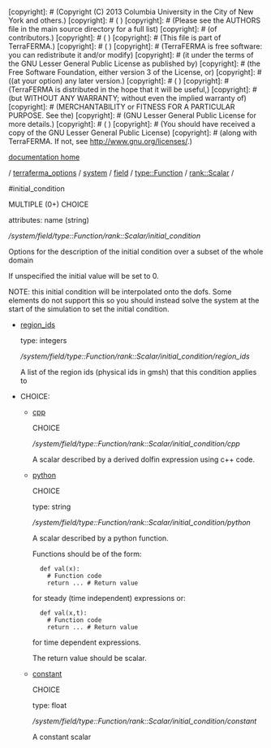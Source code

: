 [copyright]: # (Copyright (C) 2013 Columbia University in the City of New York and others.)
[copyright]: # ( )
[copyright]: # (Please see the AUTHORS file in the main source directory for a full list)
[copyright]: # (of contributors.)
[copyright]: # ( )
[copyright]: # (This file is part of TerraFERMA.)
[copyright]: # ( )
[copyright]: # (TerraFERMA is free software: you can redistribute it and/or modify)
[copyright]: # (it under the terms of the GNU Lesser General Public License as published by)
[copyright]: # (the Free Software Foundation, either version 3 of the License, or)
[copyright]: # ((at your option) any later version.)
[copyright]: # ( )
[copyright]: # (TerraFERMA is distributed in the hope that it will be useful,)
[copyright]: # (but WITHOUT ANY WARRANTY; without even the implied warranty of)
[copyright]: # (MERCHANTABILITY or FITNESS FOR A PARTICULAR PURPOSE. See the)
[copyright]: # (GNU Lesser General Public License for more details.)
[copyright]: # ( )
[copyright]: # (You should have received a copy of the GNU Lesser General Public License)
[copyright]: # (along with TerraFERMA. If not, see <http://www.gnu.org/licenses/>.)

[documentation home](https://github.com/terraferma/terraferma/wiki/Documentation)

/ [terraferma_options](../../../../../terraferma_options.md) / [system](../../../../system.md) / [field](../../../field.md) / [type::Function](../../type__Function.md) / [rank::Scalar](../rank__Scalar.md) /

#initial_condition

MULTIPLE (0+) CHOICE 

attributes: name (string) 

*/system/field/type::Function/rank::Scalar/initial_condition*

Options for the description of the initial condition over a subset of the whole domain

If unspecified the initial value will be set to 0.

NOTE: this initial condition will be interpolated onto the dofs.  Some elements do not support this so you should instead
solve the system at the start of the simulation to set the initial condition.

* [region_ids](initial_condition/region_ids.md "child")

    type: integers

    */system/field/type::Function/rank::Scalar/initial_condition/region_ids*

    A list of the region ids (physical ids in gmsh) that this  condition applies to

* CHOICE:
    * [cpp](initial_condition/cpp.md "child")

        CHOICE 

        */system/field/type::Function/rank::Scalar/initial_condition/cpp*

        A scalar described by a derived dolfin expression using c++ code.

    * [python](initial_condition/python.md "child")

        CHOICE 

        type: string

        */system/field/type::Function/rank::Scalar/initial_condition/python*

        A scalar described by a python function.
        
        Functions should be of the form:
        
            def val(x):
              # Function code
              return ... # Return value
        
         for steady (time independent) expressions or:
        
            def val(x,t):
              # Function code
              return ... # Return value
        
         for time dependent expressions.
        
        The return value should be scalar.

    * [constant](initial_condition/constant.md "child")

        CHOICE 

        type: float

        */system/field/type::Function/rank::Scalar/initial_condition/constant*

        A constant scalar

[autogenerated]: # (This file was automatically generated from the schema file:/home/cwilson/repos/github/TerraFERMA/TerraFERMA/buckettools/schemas/function.rng.)

